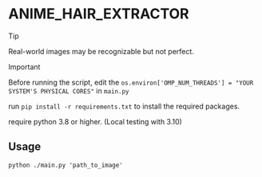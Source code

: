 # ANIME_HAIR_EXTRACTOR

> [!TIP]
> Real-world images may be recognizable but not perfect. 

> [!IMPORTANT]
> Before running the script, edit the `os.environ['OMP_NUM_THREADS'] = "YOUR SYSTEM'S PHYSICAL CORES"` in `main.py`

run `pip install -r requirements.txt` to install the required packages.

require python 3.8 or higher. (Local testing with 3.10)

## Usage

```shell
python ./main.py 'path_to_image'
```